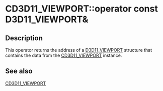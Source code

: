 # CD3D11_VIEWPORT::operator const D3D11_VIEWPORT&

## Description

This operator returns the address of a [D3D11_VIEWPORT](https://learn.microsoft.com/windows/desktop/api/d3d11/ns-d3d11-d3d11_viewport) structure that contains the data from the [CD3D11_VIEWPORT](https://learn.microsoft.com/previous-versions/windows/desktop/legacy/jj151722(v=vs.85)) instance.

## See also

[CD3D11_VIEWPORT](https://learn.microsoft.com/previous-versions/windows/desktop/legacy/jj151722(v=vs.85))